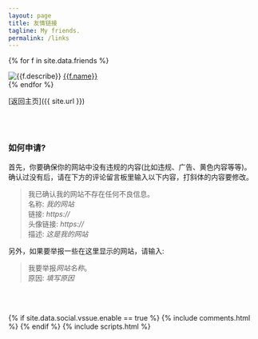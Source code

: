 ```yaml
---
layout: page
title: 友情链接
tagline: My friends.
permalink: /links
---
```


{% for f in site.data.friends %}
<div class="link-chip">
 <img alt="{{f.describe}}" src="{{f.image}}" class="link-chip-icon">
 <a title="{{f.describe}}" target="_blank" class="link-chip-title" href="{{f.url}}">{{f.name}}</a>
</div>
{% endfor %}

[返回主页]({{ site.url }})

<br><br>

### 如何申请?
首先，你要确保你的网站中没有违规的内容(比如违规、广告、黄色内容等等)。  
确认过没有后，请在下方的评论留言板里输入以下内容，打斜体的内容要修改。
> 我已确认我的网站不存在任何不良信息。  
> 名称: *我的网站*  
> 链接: *https://*  
> 头像链接: *https://*  
> 描述: *这是我的网站*

另外，如果要举报一些在这里显示的网站，请输入:
> 我要举报*网站名称*。  
> 原因: *填写原因*  

<br><br>

{% if site.data.social.vssue.enable  == true %}
  {% include comments.html %}
{% endif %}
{% include scripts.html %}
